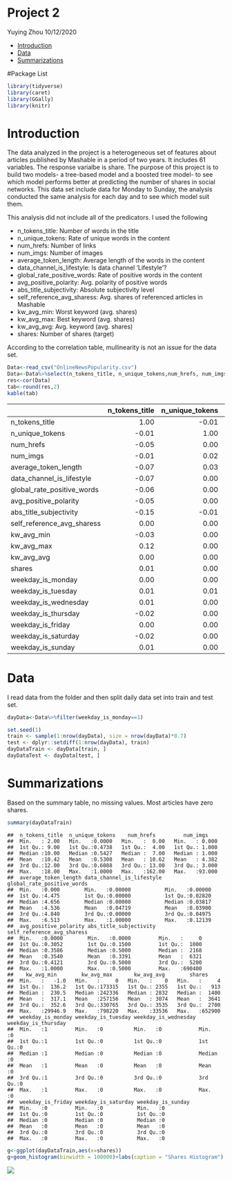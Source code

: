 Project 2
================
Yuying Zhou
10/12/2020

  - [Introduction](#introduction)
  - [Data](#data)
  - [Summarizations](#summarizations)

\#Package List

``` r
library(tidyverse)
library(caret)
library(GGally)
library(knitr)
```

# Introduction

The data analyzed in the project is a heterogeneous set of features
about articles published by Mashable in a period of two years. It
includes 61 variables. The response varialbe is share. The purpose of
this project is to build two models- a tree-based model and a boosted
tree model- to see which model performs better at predicting the number
of shares in social networks. This data set include data for Monday to
Sunday, the analysis conducted the same analysis for each day and to see
which model suit them.

This analysis did not include all of the predicators. I used the
following

  - n\_tokens\_title: Number of words in the title  
  - n\_unique\_tokens: Rate of unique words in the content  
  - num\_hrefs: Number of links  
  - num\_imgs: Number of images  
  - average\_token\_length: Average length of the words in the content  
  - data\_channel\_is\_lifestyle: Is data channel ‘Lifestyle’?  
  - global\_rate\_positive\_words: Rate of positive words in the
    content  
  - avg\_positive\_polarity: Avg. polarity of positive words  
  - abs\_title\_subjectivity: Absolute subjectivity level  
  - self\_reference\_avg\_sharess: Avg. shares of referenced articles in
    Mashable  
  - kw\_avg\_min: Worst keyword (avg. shares)  
  - kw\_avg\_max: Best keyword (avg. shares)  
  - kw\_avg\_avg: Avg. keyword (avg. shares)
  - shares: Number of shares (target)

According to the correlation table, mullinearity is not an issue for the
data set.

``` r
Data<-read_csv("OnlineNewsPopularity.csv")
Data<-Data%>%select(n_tokens_title, n_unique_tokens,num_hrefs, num_imgs, average_token_length, data_channel_is_lifestyle, global_rate_positive_words,avg_positive_polarity, abs_title_subjectivity,self_reference_avg_sharess, kw_avg_min, kw_avg_max, kw_avg_avg, shares, starts_with("weekday") )
res<-cor(Data)
tab<-round(res,2)
kable(tab)
```

|                               | n\_tokens\_title | n\_unique\_tokens | num\_hrefs | num\_imgs | average\_token\_length | data\_channel\_is\_lifestyle | global\_rate\_positive\_words | avg\_positive\_polarity | abs\_title\_subjectivity | self\_reference\_avg\_sharess | kw\_avg\_min | kw\_avg\_max | kw\_avg\_avg | shares | weekday\_is\_monday | weekday\_is\_tuesday | weekday\_is\_wednesday | weekday\_is\_thursday | weekday\_is\_friday | weekday\_is\_saturday | weekday\_is\_sunday |
| :---------------------------- | ---------------: | ----------------: | ---------: | --------: | ---------------------: | ---------------------------: | ----------------------------: | ----------------------: | -----------------------: | ----------------------------: | -----------: | -----------: | -----------: | -----: | ------------------: | -------------------: | ---------------------: | --------------------: | ------------------: | --------------------: | ------------------: |
| n\_tokens\_title              |             1.00 |            \-0.01 |     \-0.05 |    \-0.01 |                 \-0.07 |                       \-0.07 |                        \-0.06 |                  \-0.05 |                   \-0.15 |                          0.00 |       \-0.03 |         0.12 |         0.00 |   0.01 |                0.00 |                 0.01 |                   0.01 |                \-0.02 |                0.00 |                \-0.02 |                0.01 |
| n\_unique\_tokens             |           \-0.01 |              1.00 |       0.00 |      0.02 |                   0.03 |                         0.00 |                          0.00 |                    0.00 |                   \-0.01 |                          0.00 |         0.00 |         0.00 |         0.00 |   0.00 |                0.00 |                 0.01 |                   0.00 |                  0.00 |                0.00 |                  0.00 |                0.00 |
| num\_hrefs                    |           \-0.05 |              0.00 |       1.00 |      0.34 |                   0.22 |                         0.05 |                          0.06 |                    0.19 |                     0.01 |                          0.03 |         0.01 |       \-0.02 |         0.12 |   0.05 |              \-0.01 |               \-0.01 |                 \-0.03 |                \-0.01 |                0.00 |                  0.05 |                0.04 |
| num\_imgs                     |           \-0.01 |              0.02 |       0.34 |      1.00 |                   0.03 |                         0.01 |                        \-0.04 |                    0.10 |                   \-0.01 |                          0.02 |       \-0.01 |         0.00 |         0.15 |   0.04 |              \-0.01 |                 0.00 |                 \-0.02 |                \-0.01 |              \-0.01 |                  0.03 |                0.04 |
| average\_token\_length        |           \-0.07 |              0.03 |       0.22 |      0.03 |                   1.00 |                         0.01 |                          0.32 |                    0.54 |                     0.03 |                          0.04 |         0.01 |       \-0.16 |       \-0.14 | \-0.02 |                0.00 |                 0.00 |                   0.00 |                  0.00 |                0.00 |                  0.00 |                0.01 |
| data\_channel\_is\_lifestyle  |           \-0.07 |              0.00 |       0.05 |      0.01 |                   0.01 |                         1.00 |                          0.06 |                    0.07 |                     0.01 |                          0.00 |         0.04 |       \-0.13 |         0.05 |   0.01 |              \-0.01 |               \-0.02 |                   0.00 |                \-0.01 |                0.00 |                  0.02 |                0.03 |
| global\_rate\_positive\_words |           \-0.06 |              0.00 |       0.06 |    \-0.04 |                   0.32 |                         0.06 |                          1.00 |                    0.33 |                   \-0.14 |                          0.01 |         0.03 |       \-0.11 |       \-0.01 |   0.00 |              \-0.01 |                 0.00 |                 \-0.01 |                  0.00 |              \-0.02 |                  0.02 |                0.02 |
| avg\_positive\_polarity       |           \-0.05 |              0.00 |       0.19 |      0.10 |                   0.54 |                         0.07 |                          0.33 |                    1.00 |                     0.02 |                          0.04 |         0.02 |       \-0.07 |         0.04 |   0.01 |                0.00 |               \-0.01 |                 \-0.01 |                \-0.01 |                0.00 |                  0.01 |                0.03 |
| abs\_title\_subjectivity      |           \-0.15 |            \-0.01 |       0.01 |    \-0.01 |                   0.03 |                         0.01 |                        \-0.14 |                    0.02 |                     1.00 |                          0.00 |         0.00 |       \-0.02 |       \-0.02 |   0.00 |                0.00 |                 0.01 |                   0.01 |                  0.00 |                0.01 |                \-0.02 |              \-0.03 |
| self\_reference\_avg\_sharess |             0.00 |              0.00 |       0.03 |      0.02 |                   0.04 |                         0.00 |                          0.01 |                    0.04 |                     0.00 |                          1.00 |         0.03 |         0.09 |         0.17 |   0.06 |                0.00 |                 0.00 |                   0.00 |                  0.00 |                0.00 |                \-0.01 |                0.00 |
| kw\_avg\_min                  |           \-0.03 |              0.00 |       0.01 |    \-0.01 |                   0.01 |                         0.04 |                          0.03 |                    0.02 |                     0.00 |                          0.03 |         1.00 |       \-0.13 |         0.38 |   0.03 |                0.00 |                 0.00 |                   0.00 |                  0.00 |                0.00 |                  0.00 |                0.00 |
| kw\_avg\_max                  |             0.12 |              0.00 |     \-0.02 |      0.00 |                 \-0.16 |                       \-0.13 |                        \-0.11 |                  \-0.07 |                   \-0.02 |                          0.09 |       \-0.13 |         1.00 |         0.43 |   0.04 |                0.00 |                 0.01 |                   0.01 |                  0.01 |                0.00 |                \-0.01 |              \-0.03 |
| kw\_avg\_avg                  |             0.00 |              0.00 |       0.12 |      0.15 |                 \-0.14 |                         0.05 |                        \-0.01 |                    0.04 |                   \-0.02 |                          0.17 |         0.38 |         0.43 |         1.00 |   0.11 |              \-0.02 |                 0.00 |                 \-0.01 |                  0.00 |                0.00 |                  0.03 |                0.03 |
| shares                        |             0.01 |              0.00 |       0.05 |      0.04 |                 \-0.02 |                         0.01 |                          0.00 |                    0.01 |                     0.00 |                          0.06 |         0.03 |         0.04 |         0.11 |   1.00 |                0.01 |               \-0.01 |                   0.00 |                \-0.01 |                0.00 |                  0.02 |                0.01 |
| weekday\_is\_monday           |             0.00 |              0.00 |     \-0.01 |    \-0.01 |                   0.00 |                       \-0.01 |                        \-0.01 |                    0.00 |                     0.00 |                          0.00 |         0.00 |         0.00 |       \-0.02 |   0.01 |                1.00 |               \-0.22 |                 \-0.22 |                \-0.21 |              \-0.18 |                \-0.12 |              \-0.12 |
| weekday\_is\_tuesday          |             0.01 |              0.01 |     \-0.01 |      0.00 |                   0.00 |                       \-0.02 |                          0.00 |                  \-0.01 |                     0.01 |                          0.00 |         0.00 |         0.01 |         0.00 | \-0.01 |              \-0.22 |                 1.00 |                 \-0.23 |                \-0.23 |              \-0.20 |                \-0.12 |              \-0.13 |
| weekday\_is\_wednesday        |             0.01 |              0.00 |     \-0.03 |    \-0.02 |                   0.00 |                         0.00 |                        \-0.01 |                  \-0.01 |                     0.01 |                          0.00 |         0.00 |         0.01 |       \-0.01 |   0.00 |              \-0.22 |               \-0.23 |                   1.00 |                \-0.23 |              \-0.20 |                \-0.12 |              \-0.13 |
| weekday\_is\_thursday         |           \-0.02 |              0.00 |     \-0.01 |    \-0.01 |                   0.00 |                       \-0.01 |                          0.00 |                  \-0.01 |                     0.00 |                          0.00 |         0.00 |         0.01 |         0.00 | \-0.01 |              \-0.21 |               \-0.23 |                 \-0.23 |                  1.00 |              \-0.19 |                \-0.12 |              \-0.13 |
| weekday\_is\_friday           |             0.00 |              0.00 |       0.00 |    \-0.01 |                   0.00 |                         0.00 |                        \-0.02 |                    0.00 |                     0.01 |                          0.00 |         0.00 |         0.00 |         0.00 |   0.00 |              \-0.18 |               \-0.20 |                 \-0.20 |                \-0.19 |                1.00 |                \-0.11 |              \-0.11 |
| weekday\_is\_saturday         |           \-0.02 |              0.00 |       0.05 |      0.03 |                   0.00 |                         0.02 |                          0.02 |                    0.01 |                   \-0.02 |                        \-0.01 |         0.00 |       \-0.01 |         0.03 |   0.02 |              \-0.12 |               \-0.12 |                 \-0.12 |                \-0.12 |              \-0.11 |                  1.00 |              \-0.07 |
| weekday\_is\_sunday           |             0.01 |              0.00 |       0.04 |      0.04 |                   0.01 |                         0.03 |                          0.02 |                    0.03 |                   \-0.03 |                          0.00 |         0.00 |       \-0.03 |         0.03 |   0.01 |              \-0.12 |               \-0.13 |                 \-0.13 |                \-0.13 |              \-0.11 |                \-0.07 |                1.00 |

# Data

I read data from the folder and then split daily data set into train and
test set.

``` r
dayData<-Data%>%filter(weekday_is_monday==1)

set.seed(1)
train <- sample(1:nrow(dayData), size = nrow(dayData)*0.7)
test <- dplyr::setdiff(1:nrow(dayData), train)
dayDataTrain <- dayData[train, ]
dayDataTest <- dayData[test, ]
```

# Summarizations

Based on the summary table, no missing values. Most articles have zero
shares.

``` r
summary(dayDataTrain)
```

    ##  n_tokens_title  n_unique_tokens    num_hrefs         num_imgs     
    ##  Min.   : 2.00   Min.   :0.0000   Min.   :  0.00   Min.   : 0.000  
    ##  1st Qu.: 9.00   1st Qu.:0.4738   1st Qu.:  4.00   1st Qu.: 1.000  
    ##  Median :10.00   Median :0.5427   Median :  7.00   Median : 1.000  
    ##  Mean   :10.42   Mean   :0.5308   Mean   : 10.62   Mean   : 4.382  
    ##  3rd Qu.:12.00   3rd Qu.:0.6088   3rd Qu.: 13.00   3rd Qu.: 3.000  
    ##  Max.   :18.00   Max.   :1.0000   Max.   :162.00   Max.   :93.000  
    ##  average_token_length data_channel_is_lifestyle global_rate_positive_words
    ##  Min.   :0.000        Min.   :0.00000           Min.   :0.00000           
    ##  1st Qu.:4.475        1st Qu.:0.00000           1st Qu.:0.02820           
    ##  Median :4.656        Median :0.00000           Median :0.03817           
    ##  Mean   :4.536        Mean   :0.04719           Mean   :0.03900           
    ##  3rd Qu.:4.840        3rd Qu.:0.00000           3rd Qu.:0.04975           
    ##  Max.   :6.513        Max.   :1.00000           Max.   :0.12139           
    ##  avg_positive_polarity abs_title_subjectivity self_reference_avg_sharess
    ##  Min.   :0.0000        Min.   :0.0000         Min.   :     0            
    ##  1st Qu.:0.3052        1st Qu.:0.1500         1st Qu.:  1000            
    ##  Median :0.3586        Median :0.5000         Median :  2168            
    ##  Mean   :0.3540        Mean   :0.3391         Mean   :  6321            
    ##  3rd Qu.:0.4121        3rd Qu.:0.5000         3rd Qu.:  5200            
    ##  Max.   :1.0000        Max.   :0.5000         Max.   :690400            
    ##    kw_avg_min        kw_avg_max       kw_avg_avg        shares      
    ##  Min.   :   -1.0   Min.   :     0   Min.   :    0   Min.   :     4  
    ##  1st Qu.:  136.2   1st Qu.:173315   1st Qu.: 2355   1st Qu.:   913  
    ##  Median :  230.5   Median :242336   Median : 2832   Median :  1400  
    ##  Mean   :  317.1   Mean   :257156   Mean   : 3074   Mean   :  3641  
    ##  3rd Qu.:  352.6   3rd Qu.:330765   3rd Qu.: 3535   3rd Qu.:  2700  
    ##  Max.   :29946.9   Max.   :798220   Max.   :33536   Max.   :652900  
    ##  weekday_is_monday weekday_is_tuesday weekday_is_wednesday weekday_is_thursday
    ##  Min.   :1         Min.   :0          Min.   :0            Min.   :0          
    ##  1st Qu.:1         1st Qu.:0          1st Qu.:0            1st Qu.:0          
    ##  Median :1         Median :0          Median :0            Median :0          
    ##  Mean   :1         Mean   :0          Mean   :0            Mean   :0          
    ##  3rd Qu.:1         3rd Qu.:0          3rd Qu.:0            3rd Qu.:0          
    ##  Max.   :1         Max.   :0          Max.   :0            Max.   :0          
    ##  weekday_is_friday weekday_is_saturday weekday_is_sunday
    ##  Min.   :0         Min.   :0           Min.   :0        
    ##  1st Qu.:0         1st Qu.:0           1st Qu.:0        
    ##  Median :0         Median :0           Median :0        
    ##  Mean   :0         Mean   :0           Mean   :0        
    ##  3rd Qu.:0         3rd Qu.:0           3rd Qu.:0        
    ##  Max.   :0         Max.   :0           Max.   :0

``` r
g<-ggplot(dayDataTrain,aes(x=shares))
g+geom_histogram(binwidth = 100000)+labs(caption = "Shares Histogram")
```

![](project_yz_files/figure-gfm/unnamed-chunk-4-1.png)<!-- -->
